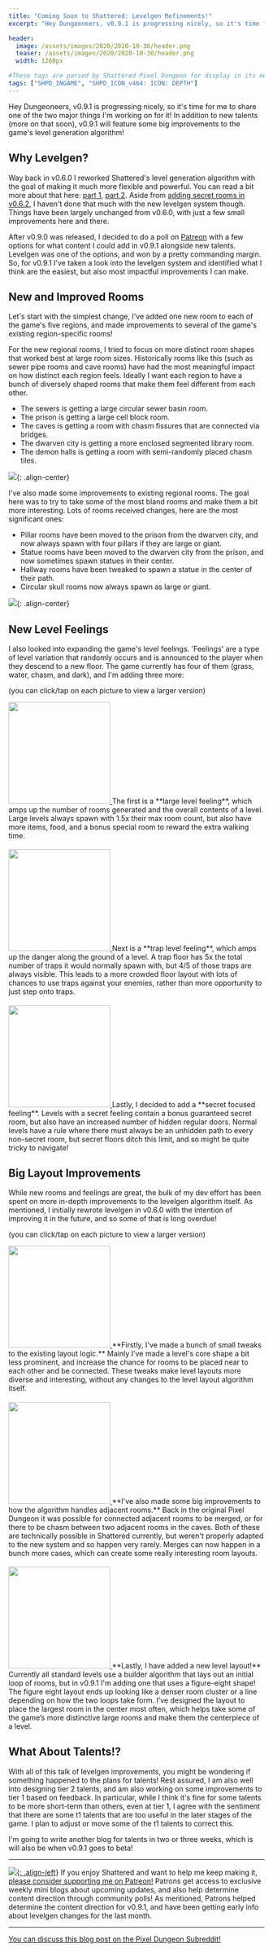 ```yaml
---
title: "Coming Soon to Shattered: Levelgen Refinements!"
excerpt: "Hey Dungeoneers, v0.9.1 is progressing nicely, so it's time for me to share one of the two major things I'm working on for it! In addition to new talents (more on that soon), v0.9.1 will feature some big improvements to the game's level generation algorithm!"

header:
  image: /assets/images/2020/2020-10-30/header.png
  teaser: /assets/images/2020/2020-10-30/header.png
  width: 1260px

#These tags are parsed by Shattered Pixel Dungeon for display in its news feed
tags: ["SHPD_INGAME", "SHPD_ICON_v464: ICON: DEPTH"]
---
```


Hey Dungeoneers, v0.9.1 is progressing nicely, so it's time for me to share one of the two major things I'm working on for it! In addition to new talents (more on that soon), v0.9.1 will feature some big improvements to the game's level generation algorithm!

## Why Levelgen?

Way back in v0.6.0 I reworked Shattered's level generation algorithm with the goal of making it much more flexible and powerful. You can read a bit more about that here: [part 1](/blog/whats-coming-in-shattered-pixel-dungeon-v060-2.html), [part 2](/blog/whats-coming-in-shattered-pixel-dungeon-v060.html). Aside from [adding secret rooms in v0.6.2](/blog/coming-soon-to-shattered-better-secrets.html), I haven't done that much with the new levelgen system though. Things have been largely unchanged from v0.6.0, with just a few small improvements here and there. 

After v0.9.0 was released, I decided to do a poll on [Patreon](https://www.patreon.com/ShatteredPixel) with a few options for what content I could add in v0.9.1 alongside new talents. Levelgen was one of the options, and won by a pretty commanding margin. So, for v0.9.1 I've taken a look into the levelgen system and identified what I think are the easiest, but also most impactful improvements I can make. 

## New and Improved Rooms

Let's start with the simplest change, I've added one new room to each of the game's five regions, and made improvements to several of the game's existing region-specific rooms!

For the new regional rooms, I tried to focus on more distinct room shapes that worked best at large room sizes. Historically rooms like this (such as sewer pipe rooms and cave rooms) have had the most meaningful impact on how distinct each region feels. Ideally I want each region to have a bunch of diversely shaped rooms that make them feel different from each other.

- The sewers is getting a large circular sewer basin room.
- The prison is getting a large cell block room.
- The caves is getting a room with chasm fissures that are connected via bridges.
- The dwarven city is getting a more enclosed segmented library room.
- The demon halls is getting a room with semi-randomly placed chasm tiles.

![](/assets/images/{{page.date|date:'%Y/%Y-%m-%d'}}/new-rooms.png){: .align-center}

I've also made some improvements to existing regional rooms. The goal here was to try to take some of the most bland rooms and make them a bit more interesting. Lots of rooms received changes, here are the most significant ones:

- Pillar rooms have been moved to the prison from the dwarven city, and now always spawn with four pillars if they are large or giant.
- Statue rooms have been moved to the dwarven city from the prison, and now sometimes spawn statues in their center.
- Hallway rooms have been tweaked to spawn a statue in the center of their path.
- Circular skull rooms now always spawn as large or giant.

![](/assets/images/{{page.date|date:'%Y/%Y-%m-%d'}}/changed-rooms.png){: .align-center}

## New Level Feelings

I also looked into expanding the game's level feelings. 'Feelings' are a type of level variation that randomly occurs and is announced to the player when they descend to a new floor. The game currently has four of them (grass, water, chasm, and dark), and I'm adding three more:

(you can click/tap on each picture to view a larger version)

<div markdown="1" style="display: inline-block; margin-bottom: 1.3em;">
<a href="/assets/images/2020/2020-10-30/large-feeling.png" title="A large level in the sewers." class="image-popup">
    <img src="/assets/images/2020/2020-10-30/large-feeling.png" alt="" width="200px" class="align-left">
</a>
The first is a **large level feeling**, which amps up the number of rooms generated and the overall contents of a level. Large levels always spawn with 1.5x their max room count, but also have more items, food, and a bonus special room to reward the extra walking time.
</div>

<div markdown="1" style="display: inline-block; margin-bottom: 1.3em;">
<a href="/assets/images/2020/2020-10-30/traps-feeling.png" title="A traps level in the prison, look at all the (deadly) colors!" class="image-popup">
    <img src="/assets/images/2020/2020-10-30/traps-feeling.png" alt="" width="200px" class="align-left">
</a>
Next is a **trap level feeling**, which amps up the danger along the ground of a level. A trap floor has 5x the total number of traps it would normally spawn with, but 4/5 of those traps are always visible. This leads to a more crowded floor layout with lots of chances to use traps against your enemies, rather than more opportunity to just step onto traps.
</div>

<div markdown="1" style="display: inline-block;">
<a href="/assets/images/2020/2020-10-30/secrets-feeling.png" title="A secrets level in the city, where many doors are hidden." class="image-popup">
    <img src="/assets/images/2020/2020-10-30/secrets-feeling.png" alt="" width="200px" class="align-left">
</a>
Lastly, I decided to add a **secret focused feeling**. Levels with a secret feeling contain a bonus guaranteed secret room, but also have an increased number of hidden regular doors. Normal levels have a rule where there must always be an unhidden path to every non-secret room, but secret floors ditch this limit, and so might be quite tricky to navigate!
</div>

## Big Layout Improvements

While new rooms and feelings are great, the bulk of my dev effort has been spent on more in-depth improvements to the levelgen algorithm itself. As mentioned, I initially rewrote levelgen in v0.6.0 with the intention of improving it in the future, and so some of that is long overdue!

(you can click/tap on each picture to view a larger version)

<div markdown="1" style="display: inline-block; margin-bottom: 1.3em;">
<a href="/assets/images/2020/2020-10-30/loop-layout.png" title="An example of a more interconnec loop-based level." class="image-popup">
    <img src="/assets/images/2020/2020-10-30/loop-layout.png" alt="" width="200px" class="align-left">
</a>
**Firstly, I've made a bunch of small tweaks to the existing layout logic.** Mainly I've made a level's core shape a bit less prominent, and increase the chance for rooms to be placed near to each other and be connected. These tweaks make level layouts more diverse and interesting, without any changes to the level layout algorithm itself.
</div>

<div markdown="1" style="display: inline-block; margin-bottom: 1.3em;">
<a href="/assets/images/2020/2020-10-30/merging.png" title="An example of room merges with a giant room involved." class="image-popup">
    <img src="/assets/images/2020/2020-10-30/merging.png" alt="" width="200px" class="align-left">
</a>
**I've also made some big improvements to how the algorithm handles adjacent rooms.** Back in the original Pixel Dungeon it was possible for connected adjacent rooms to be merged, or for there to be chasm between two adjacent rooms in the caves. Both of these are technically possible in Shattered currently, but weren't properly adapted to the new system and so happen very rarely. Merges can now happen in a bunch more cases, which can create some really interesting room layouts.
</div>

<div markdown="1" style="display: inline-block;">
<a href="/assets/images/2020/2020-10-30/figure-eight.png" title="An example of a level build using a figure-eight pattern." class="image-popup">
    <img src="/assets/images/2020/2020-10-30/figure-eight.png" alt="" width="200px" class="align-left">
</a>
**Lastly, I have added a new level layout!** Currently all standard levels use a builder algorithm that lays out an initial loop of rooms, but in v0.9.1 I'm adding one that uses a figure-eight shape! The figure eight layout ends up looking like a denser room cluster or a line depending on how the two loops take form. I’ve designed the layout to place the largest room in the center most often, which helps take some of the game’s more distinctive large rooms and make them the centerpiece of a level.
</div>

## What About Talents!?

With all of this talk of levelgen improvements, you might be wondering if something happened to the plans for talents! Rest assured, I am also well into designing tier 2 talents, and am also working on some improvements to tier 1 based on feedback. In particular, while I think it's fine for some talents to be more short-term than others, even at tier 1, I agree with the sentiment that there are some t1 talents that are too useful in the later stages of the game. I plan to adjust or move some of the t1 talents to correct this.

I'm going to write another blog for talents in two or three weeks, which is will also be when v0.9.1 goes to beta!

---

[![](/assets/images/patreon-icon.png){: .align-left}](https://www.patreon.com/ShatteredPixel) If you enjoy Shattered and want to help me keep making it, [please consider supporting me on Patreon!](https://www.patreon.com/ShatteredPixel) Patrons get access to exclusive weekly mini blogs about upcoming updates, and also help determine content direction through community polls! As mentioned, Patrons helped determine the content direction for v0.9.1, and have been getting early info about levelgen changes for the last month.

---

[You can discuss this blog post on the Pixel Dungeon Subreddit!](https://www.reddit.com/r/PixelDungeon/comments/jl37c2/)